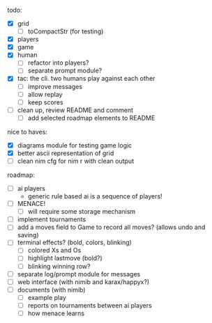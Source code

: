 todo:
- [x] grid
  - [ ] toCompactStr (for testing)
- [x] players
- [x] game
- [x] human
  - [ ] refactor into players?
  - [ ] separate prompt module?
- [x] tac: the cli. two humans play against each other
  - [ ] improve messages
  - [ ] allow replay
  - [ ] keep scores
- [ ] clean up, review README and comment
  - [ ] add selected roadmap elements to README

nice to haves:
- [x] diagrams module for testing game logic
- [x] better ascii representation of grid
- [ ] clean nim cfg for nim r with clean output

roadmap:
- [ ] ai players
  - generic rule based ai is a sequence of players!
- [ ] MENACE!
  - [ ] will require some storage mechanism
- [ ] implement tournaments
- [ ] add a moves field to Game to record all moves? (allows undo and saving)
- [ ] terminal effects? (bold, colors, blinking)
  - [ ] colored Xs and Os
  - [ ] highlight lastmove (bold?)
  - [ ] blinking winning row?
- [ ] separate log/prompt module for messages
- [ ] web interface (with nimib and karax/happyx?)
- [ ] documents (with nimib)
  - [ ] example play
  - [ ] reports on tournaments between ai players
  - [ ] how menace learns
